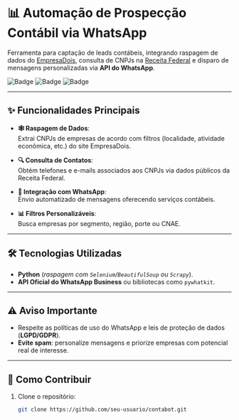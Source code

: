 # 📊 Automação de Prospecção Contábil via WhatsApp

Ferramenta para captação de leads contábeis, integrando raspagem de dados do [EmpresaDois](https://empresadois.com.br), consulta de CNPJs na [Receita Federal](https://www.gov.br/receitafederal) e disparo de mensagens personalizadas via **API do WhatsApp**.

![Badge](https://img.shields.io/badge/Python-3.8%2B-blue) ![Badge](https://img.shields.io/badge/License-MIT-green) ![Badge](https://img.shields.io/badge/Status-Desenvolvimento%20Ativo-orange)

---

## ✨ Funcionalidades Principais

- **🕸️ Raspagem de Dados**:  
  Extrai CNPJs de empresas de acordo com filtros (localidade, atividade econômica, etc.) do site EmpresaDois.

- **🔍 Consulta de Contatos**:  
  Obtém telefones e e-mails associados aos CNPJs via dados públicos da Receita Federal.

- **📲 Integração com WhatsApp**:  
  Envio automatizado de mensagens oferecendo serviços contábeis.

- **📊 Filtros Personalizáveis**:  
  Busca empresas por segmento, região, porte ou CNAE.

---

## 🛠️ Tecnologias Utilizadas

- **Python** (*raspagem com `Selenium`/`BeautifulSoup` ou `Scrapy`*).  
- **API Oficial do WhatsApp Business** ou bibliotecas como `pywhatkit`.   

---

## ⚠️ Aviso Importante

- Respeite as políticas de uso do WhatsApp e leis de proteção de dados (**LGPD/GDPR**).  
- **Evite spam**: personalize mensagens e priorize empresas com potencial real de interesse.  

---

## 🚀 Como Contribuir

1. Clone o repositório:  
   ```bash
   git clone https://github.com/seu-usuario/contabot.git
